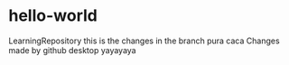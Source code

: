 # hello-world
LearningRepository 
this is the changes in the branch pura caca
Changes made by github desktop
yayayaya
